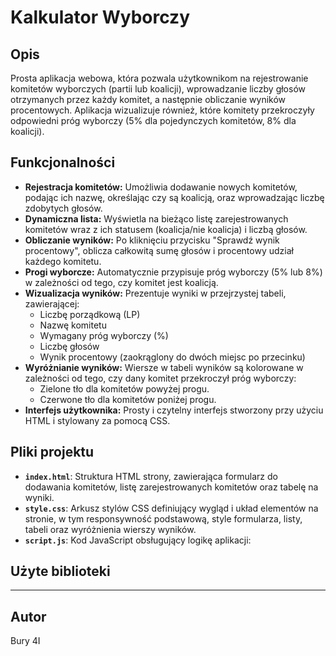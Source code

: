 # Kalkulator Wyborczy

## Opis

Prosta aplikacja webowa, która pozwala użytkownikom na rejestrowanie komitetów wyborczych (partii lub koalicji), wprowadzanie liczby głosów otrzymanych przez każdy komitet, a następnie obliczanie wyników procentowych. Aplikacja wizualizuje również, które komitety przekroczyły odpowiedni próg wyborczy (5% dla pojedynczych komitetów, 8% dla koalicji).

## Funkcjonalności

*   **Rejestracja komitetów:** Umożliwia dodawanie nowych komitetów, podając ich nazwę, określając czy są koalicją, oraz wprowadzając liczbę zdobytych głosów.
*   **Dynamiczna lista:** Wyświetla na bieżąco listę zarejestrowanych komitetów wraz z ich statusem (koalicja/nie koalicja) i liczbą głosów.
*   **Obliczanie wyników:** Po kliknięciu przycisku "Sprawdź wynik procentowy", oblicza całkowitą sumę głosów i procentowy udział każdego komitetu.
*   **Progi wyborcze:** Automatycznie przypisuje próg wyborczy (5% lub 8%) w zależności od tego, czy komitet jest koalicją.
*   **Wizualizacja wyników:** Prezentuje wyniki w przejrzystej tabeli, zawierającej:
    *   Liczbę porządkową (LP)
    *   Nazwę komitetu
    *   Wymagany próg wyborczy (%)
    *   Liczbę głosów
    *   Wynik procentowy (zaokrąglony do dwóch miejsc po przecinku)
*   **Wyróżnianie wyników:** Wiersze w tabeli wyników są kolorowane w zależności od tego, czy dany komitet przekroczył próg wyborczy:
    *   Zielone tło dla komitetów powyżej progu.
    *   Czerwone tło dla komitetów poniżej progu.
*   **Interfejs użytkownika:** Prosty i czytelny interfejs stworzony przy użyciu HTML i stylowany za pomocą CSS.

## Pliki projektu

*   **`index.html`**: Struktura HTML strony, zawierająca formularz do dodawania komitetów, listę zarejestrowanych komitetów oraz tabelę na wyniki.
*   **`style.css`**: Arkusz stylów CSS definiujący wygląd i układ elementów na stronie, w tym responsywność podstawową, style formularza, listy, tabeli oraz wyróżnienia wierszy wyników.
*   **`script.js`**: Kod JavaScript obsługujący logikę aplikacji:

## Użyte biblioteki
--------

## Autor

Bury 4I
